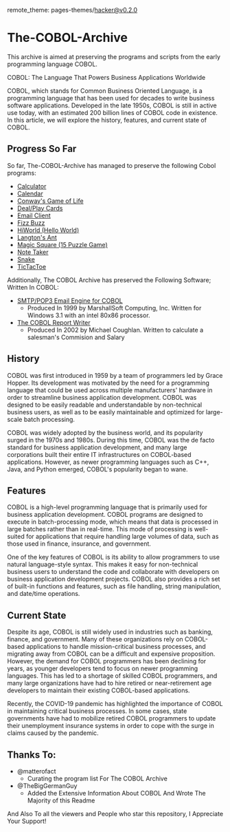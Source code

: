 remote_theme: pages-themes/hacker@v0.2.0
# The-COBOL-Archive

This archive is aimed at preserving the programs and scripts from the early programming language COBOL.

COBOL: The Language That Powers Business Applications Worldwide

COBOL, which stands for Common Business Oriented Language, is a programming language that has been used for decades to write business software applications. Developed in the late 1950s, COBOL is still in active use today, with an estimated 200 billion lines of COBOL code in existence. In this article, we will explore the history, features, and current state of COBOL.

## Progress So Far

So far, The-COBOL-Archive has managed to preserve the following Cobol programs:

* [Calculator](https://github.com/DillonDepeel/The-COBOL-Archive/blob/main/Calculator.cob)
* [Calendar](https://github.com/DillonDepeel/The-COBOL-Archive/blob/main/Calendar.cob)
* [Conway's Game of Life](https://github.com/DillonDepeel/The-COBOL-Archive/blob/main/Game%20Of%20Life.cob)
* [Deal/Play Cards](https://github.com/DillonDepeel/The-COBOL-Archive/blob/main/Deal%20Playing%20Cards.cob)
* [Email Client](https://github.com/DillonDepeel/The-COBOL-Archive/blob/main/Email%20Client.cob)
* [Fizz Buzz](https://github.com/DillonDepeel/The-COBOL-Archive/blob/main/Fizz%20Buzz.cob)
* [HiWorld (Hello World)](https://github.com/DillonDepeel/The-COBOL-Archive/blob/main/HiWorld.cob)
* [Langton's Ant](https://github.com/DillonDepeel/The-COBOL-Archive/blob/main/Langton's%20Ant.cob)
* [Magic Square (15 Puzzle Game)](https://github.com/DillonDepeel/The-COBOL-Archive/blob/main/Magic%20Square%20(The%2015%20Puzzle%20Game).cob)
* [Note Taker](https://github.com/DillonDepeel/The-COBOL-Archive/blob/main/Note%20Taker.cbl)
* [Snake](https://github.com/DillonDepeel/The-COBOL-Archive/blob/main/Snake.cob)
* [TicTacToe](https://github.com/DillonDepeel/The-COBOL-Archive/blob/main/TicTacToe.cob)

Additionally, The COBOL Archive has preserved the Following Software; Written In COBOL:

* [SMTP/POP3 Email Engine for COBOL](https://github.com/DillonDepeel/The-COBOL-Archive/tree/main/COBOL%20Mail) 
  - Produced In 1999 by MarshallSoft Computing, Inc. Written for Windows 3.1 with an intel 80x86 processor.
* [The COBOL Report Writer](https://github.com/DillonDepeel/The-COBOL-Archive/tree/main/The%20COBOL%20Report%20Writer)
  - Produced In 2002 by Michael Coughlan. Written to calculate a salesman's Commision and Salary

## History

COBOL was first introduced in 1959 by a team of programmers led by Grace Hopper. Its development was motivated by the need for a programming language that could be used across multiple manufacturers' hardware in order to streamline business application development. COBOL was designed to be easily readable and understandable by non-technical business users, as well as to be easily maintainable and optimized for large-scale batch processing.

COBOL was widely adopted by the business world, and its popularity surged in the 1970s and 1980s. During this time, COBOL was the de facto standard for business application development, and many large corporations built their entire IT infrastructures on COBOL-based applications. However, as newer programming languages such as C++, Java, and Python emerged, COBOL's popularity began to wane.

## Features

COBOL is a high-level programming language that is primarily used for business application development. COBOL programs are designed to execute in batch-processing mode, which means that data is processed in large batches rather than in real-time. This mode of processing is well-suited for applications that require handling large volumes of data, such as those used in finance, insurance, and government.

One of the key features of COBOL is its ability to allow programmers to use natural language-style syntax. This makes it easy for non-technical business users to understand the code and collaborate with developers on business application development projects. COBOL also provides a rich set of built-in functions and features, such as file handling, string manipulation, and date/time operations.

## Current State

Despite its age, COBOL is still widely used in industries such as banking, finance, and government. Many of these organizations rely on COBOL-based applications to handle mission-critical business processes, and migrating away from COBOL can be a difficult and expensive proposition. However, the demand for COBOL programmers has been declining for years, as younger developers tend to focus on newer programming languages. This has led to a shortage of skilled COBOL programmers, and many large organizations have had to hire retired or near-retirement age developers to maintain their existing COBOL-based applications.

Recently, the COVID-19 pandemic has highlighted the importance of COBOL in maintaining critical business processes. In some cases, state governments have had to mobilize retired COBOL programmers to update their unemployment insurance systems in order to cope with the surge in claims caused by the pandemic.

## Thanks To:
* @matterofact 
  - Curating the program list For The COBOL Archive
* @TheBigGermanGuy 
  - Added the Extensive Information About COBOL And Wrote The Majority of this Readme
  
And Also To all the viewers and People who star this repository, I Appreciate Your Support!

